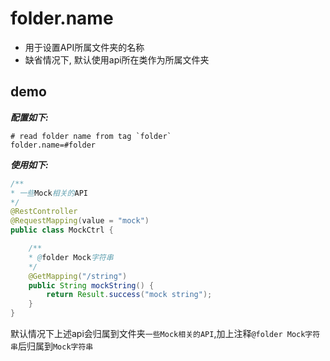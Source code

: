 # folder.name

- 用于设置API所属文件夹的名称
- 缺省情况下, 默认使用api所在类作为所属文件夹

## demo

***配置如下:***

```properties
# read folder name from tag `folder`
folder.name=#folder
```

***使用如下:*** 

```java
/**
* 一些Mock相关的API
*/
@RestController
@RequestMapping(value = "mock")
public class MockCtrl {

    /**
    * @folder Mock字符串
    */
    @GetMapping("/string")
    public String mockString() {
        return Result.success("mock string");
    }
}
```

默认情况下上述api会归属到文件夹`一些Mock相关的API`,加上注释`@folder Mock字符串`后归属到`Mock字符串`